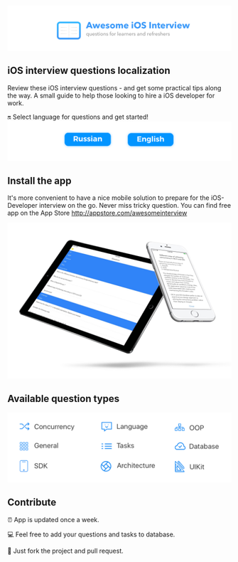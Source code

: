 
<img src="Resources/Main.png">

## iOS interview questions localization
Review these iOS interview questions - and get some practical tips along the way.
A small guide to help those looking to hire a iOS developer for work. 

🔛 Select language for questions and get started!  
<a href="Resources/Russian.md"><img src="Resources/Artboard-filled-left.png" width=50%></a><a href="Resources/English.md"><img src="Resources/Artboard-filled-right.png" width=50%></a>

## Install the app  
It's more convenient to have a nice mobile solution to prepare for the iOS-Developer interview on the go. Never miss tricky question. You can find free app on the App Store http://appstore.com/awesomeinterview  
<p align="center"><img src="Resources/Devices.jpg"></p>

## Available question types
<p align="center"><img src="Resources/Available QA types.png"></p>

## Contribute
⏰ App is updated once a week.

💻 Feel free to add your questions and tasks to database.

🚀 Just fork the project and pull request.
